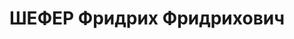 ---
title: ШЕФЕР Фридрих Фридрихович
description: "Род. в 1892, Германия, немец, обр.: среднее, член ВКП(б) с 1918 г. Проживал:\
  \ Москва. Начальник центральной бухгалтерии наркомата тяжелой промышленности. \n\
  \  Арестован 07.09.1937. Приговор: ВК ВС СССР, 28.11.1937 – ВМН. Расстрелян 28.11.1937,\
  \ г.Москва, захоронен в \"Коммунарке\". \n  Реабилитирован ВК ВС СССР 02.08.1957"
---